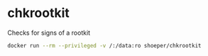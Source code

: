 # chkrootkit

Checks for signs of a rootkit

```bash
docker run --rm --privileged -v /:/data:ro shoeper/chkrootkit
```
